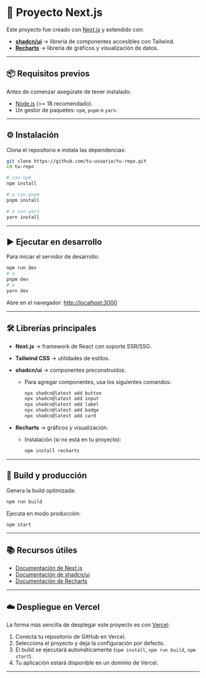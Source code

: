 # 🚀 Proyecto Next.js

Este proyecto fue creado con [Next.js](https://nextjs.org/) y extendido con:

- [**shadcn/ui**](https://ui.shadcn.com) → librería de componentes accesibles con Tailwind.  
- [**Recharts**](https://recharts.org/en-US/) → librería de gráficos y visualización de datos.  

---

## 📦 Requisitos previos

Antes de comenzar asegúrate de tener instalado:

- [Node.js](https://nodejs.org/) (>= 18 recomendado).  
- Un gestor de paquetes: `npm`, `pnpm` o `yarn`.  

---

## ⚙️ Instalación

Clona el repositorio e instala las dependencias:

```bash
git clone https://github.com/tu-usuario/tu-repo.git
cd tu-repo

# con npm
npm install

# o con pnpm
pnpm install

# o con yarn
yarn install
```

---

## ▶️ Ejecutar en desarrollo

Para iniciar el servidor de desarrollo:

```bash
npm run dev
# o
pnpm dev
# o
yarn dev
```

Abre en el navegador: [http://localhost:3000](http://localhost:3000)

---

## 🛠️ Librerías principales

- **Next.js** → framework de React con soporte SSR/SSG.  
- **Tailwind CSS** → utilidades de estilos.  
- **shadcn/ui** → componentes preconstruidos.  
  - Para agregar componentes, usa los siguientes comandos:  

    ```bash
    npx shadcn@latest add button
    npx shadcn@latest add input
    npx shadcn@latest add label
    npx shadcn@latest add badge
    npx shadcn@latest add card
    ```

- **Recharts** → gráficos y visualización.  
  - Instalación (si no está en tu proyecto):  
    ```bash
    npm install recharts
    ```

---

## 🚀 Build y producción

Genera la build optimizada:

```bash
npm run build
```

Ejecuta en modo producción:

```bash
npm start
```

---

## 📚 Recursos útiles

- [Documentación de Next.js](https://nextjs.org/docs)  
- [Documentación de shadcn/ui](https://ui.shadcn.com/docs)  
- [Documentación de Recharts](https://recharts.org/en-US/)  

---

## ☁️ Despliegue en Vercel

La forma más sencilla de desplegar este proyecto es con [Vercel](https://vercel.com):

1. Conecta tu repositorio de GitHub en Vercel.  
2. Selecciona el proyecto y deja la configuración por defecto.  
3. El build se ejecutará automáticamente (`npm install`, `npm run build`, `npm start`).  
4. Tu aplicación estará disponible en un dominio de Vercel.  

---
